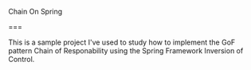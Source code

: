 Chain On Spring

===

This is a sample project I've used to study how to implement the GoF pattern Chain of Responability using the Spring
Framework Inversion of Control.
